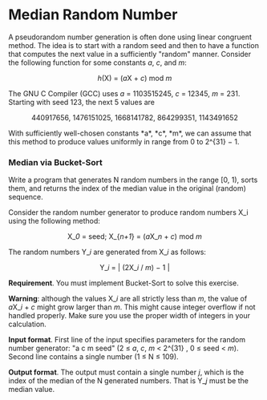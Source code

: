 # Median Random Number
A pseudorandom number generation is often done using linear congruent method.
The idea is to start with a random seed and then to have a function that computes the next value in a sufficiently
"random" manner. Consider the following function for some constants <i>a</i>, <i>c</i>, and <i>m</i>:
<p align="center">
  <i>h</i>(X) = (<i>a</i>X + <i>c</i>) mod <i>m</i>
</p>
The GNU C Compiler (GCC) uses <i>a</i> = 1103515245, <i>c</i> = 12345, <i>m</i> = 231. Starting with seed 123,
the next 5 values are
<p align="center">
  440917656, 1476151025, 1668141782, 864299351, 1143491652
</p>
With sufficiently well-chosen constants *a*, *c*, *m*, we can assume that this
method to produce values uniformly in range from 0 to 2^{31} − 1.
<h3>Median via Bucket-Sort</h3>
Write a program that generates N random numbers in the range [0, 1), sorts them, and returns the index of the median
value in the original (random) sequence.

Consider the random number generator to produce random numbers X_i using
the following method:
<p align="center">
  X_<i>0</i> = seed; X_{<i>n+1</i>} = (<i>a</i>X_<i>n</i> + <i>c</i>) mod <i>m</i>
</p>
The random numbers Y_<i>i</i> are generated from X_<i>i</i> as follows:
<p align="center">
  Y_<i>i</i> = | (2X_<i>i</i> / <i>m</i>) − 1 |
</p>
<b>Requirement</b>. You must implement Bucket-Sort to solve this exercise.

<b>Warning</b>: although the values X_<i>i</i> are all strictly less than <i>m</i>, the value
of <i>a</i>X_<i>i</i> + <i>c</i> might grow larger than <i>m</i>. This might cause integer overflow if
not handled properly. Make sure you use the proper width of integers in your calculation.

<b>Input format</b>. First line of the input specifies parameters for the random
number generator: "a c m seed" (2 ≤ <i>a</i>, <i>c</i>, <i>m</i> < 2^{31} , 0 ≤ seed < <i>m</i>).
Second line contains a single number <N> (1 ≤ N ≤ 109).

<b>Output format</b>. The output must contain a single number <i>j</i>, which is
the index of the median of the N generated numbers. That is Y_<i>j</i> must be the
median value.